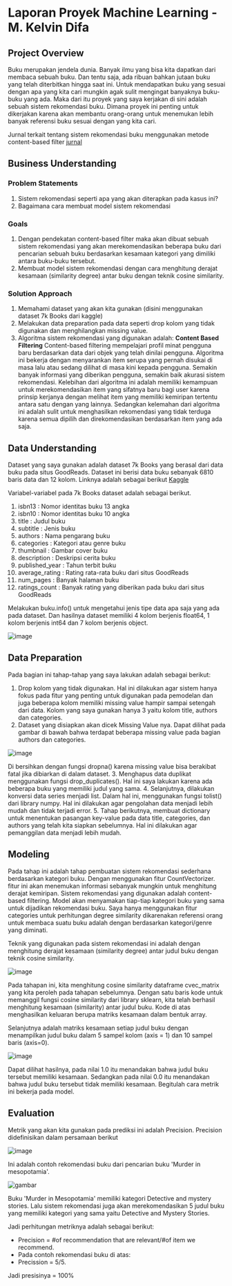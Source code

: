 # Laporan Proyek Machine Learning - M. Kelvin Difa

## Project Overview
Buku merupakan jendela dunia. Banyak ilmu yang bisa kita dapatkan dari membaca sebuah buku. Dan tentu saja, ada ribuan bahkan jutaan buku yang telah diterbitkan hingga saat ini. Untuk mendapatkan buku yang sesuai dengan apa yang kita cari mungkin agak sulit mengingat banyaknya buku-buku yang ada.  Maka dari itu proyek yang saya kerjakan di sini adalah sebuah sistem rekomendasi buku. Dimana proyek ini penting untuk dikerjakan karena akan membantu orang-orang untuk menemukan lebih banyak referensi buku sesuai dengan yang kita cari.

Jurnal terkait tentang sistem rekomendasi buku menggunakan metode content-based filter [jurnal](https://ejournal.undip.ac.id/index.php/jmasif/article/view/31482/17636)

## Business Understanding
### Problem Statements
1. Sistem rekomendasi seperti apa yang akan diterapkan pada kasus ini?
2. Bagaimana cara membuat model sistem rekomendasi

### Goals
1. Dengan pendekatan content-based filter maka akan dibuat sebuah sistem rekomendasi yang akan merekomendasikan beberapa buku dari pencarian sebuah buku berdasarkan kesamaan kategori yang dimiliki antara buku-buku tersebut.
2. Membuat model sistem rekomendasi dengan cara menghitung derajat kesamaan (similarity degree) antar buku dengan teknik cosine similarity.

### Solution Approach
1. Memahami dataset yang akan kita gunakan (disini menggunakan dataset 7k Books dari kaggle)
2. Melakukan data preparation pada data seperti drop kolom yang tidak digunakan dan menghilangkan missing value.
3. Algoritma sistem rekomendasi yang digunakan adalah:
**Content Based Filtering**
Content-based filtering mempelajari profil minat pengguna baru berdasarkan data dari objek yang telah dinilai pengguna. Algoritma ini bekerja dengan menyarankan item serupa yang pernah disukai di masa lalu atau sedang dilihat di masa kini kepada pengguna. Semakin banyak informasi yang diberikan pengguna, semakin baik akurasi sistem rekomendasi. Kelebihan dari algoritma ini adalah memiliki kemampuan untuk merekomendasikan item yang sifatnya baru bagi user karena prinsip kerjanya dengan melihat item yang memiliki kemiripan tertentu antara satu dengan yang lainnya. Sedangkan kelemahan dari algoritma ini adalah sulit untuk menghasilkan rekomendasi yang tidak terduga karena semua dipilih dan direkomendasikan berdasarkan item yang ada saja.

## Data Understanding
Dataset yang saya gunakan adalah dataset 7k Books yang berasal dari data buku pada situs GoodReads. Dataset ini berisi data buku sebanyak 6810 baris data dan 12 kolom. Linknya adalah sebagai berikut [Kaggle](https://www.kaggle.com/dylanjcastillo/7k-books-with-metadata)

Variabel-variabel pada 7k Books dataset adalah sebagai berikut.
1. isbn13           : Nomor identitas buku 13 angka
2. isbn10           : Nomor identitas buku 10 angka
3. title            : Judul buku
4. subtitle         : Jenis buku
5. authors          : Nama pengarang buku
6. categories       : Kategori atau genre buku
7. thumbnail        : Gambar cover buku
8. description      : Deskripsi cerita buku
9. published_year   : Tahun terbit buku
10. average_rating  : Rating rata-rata buku dari situs GoodReads
11. num_pages       : Banyak halaman buku
12. ratings_count   : Banyak rating yang diberikan pada buku dari situs GoodReads

Melakukan buku.info() untuk mengetahui jenis tipe data apa saja yang ada pada dataset. Dan hasilnya dataset memiliki 4 kolom berjenis float64, 1 kolom berjenis int64 dan 7 kolom berjenis object.

![image](https://github.com/kola283/gambar/blob/main/bahan/infobuku.JPG?raw=True)

## Data Preparation
Pada bagian ini tahap-tahap yang saya lakukan adalah sebagai berikut:
1. Drop kolom yang tidak digunakan. Hal ini dilakukan agar sistem hanya fokus pada fitur yang penting untuk digunakan pada pemodelan dan juga beberapa kolom memiliki missing value hampir sampai setengah dari data. Kolom yang saya gunakan hanya 3 yaitu kolom title, authors dan categories.
2. Dataset yang disiapkan akan dicek Missing Value nya. Dapat dilihat pada gambar di bawah bahwa terdapat beberapa missing value pada bagian authors dan categories.

![image](https://github.com/kola283/gambar/blob/main/bahan/missingvalue.JPG?raw=true)

Di bersihkan dengan fungsi dropna() karena missing value bisa berakibat fatal jika dibiarkan di dalam dataset.
3. Menghapus data duplikat menggunakan fungsi drop_duplicates(). Hal ini saya lakukan karena ada beberapa buku yang memiliki judul yang sama.
4. Selanjutnya,  dilakukan konversi data series menjadi list. Dalam hal ini, menggunakan fungsi tolist() dari library numpy. Hal ini dilakukan agar pengolahan data menjadi lebih mudah dan tidak terjadi error.
5. Tahap berikutnya, membuat dictionary untuk menentukan pasangan key-value pada data title, categories, dan authors yang telah kita siapkan sebelumnya. Hal ini dilakukan agar pemanggilan data menjadi lebih mudah.


## Modeling
Pada tahap ini adalah tahap pembuatan sistem rekomendasi sederhana berdasarkan kategori buku. Dengan menggunakan fitur CountVectorizer. fitur ini akan menemukan informasi sebanyak mungkin untuk menghitung derajat kemiripan. Sistem rekomendasi yang digunakan adalah content-based filtering. Model akan menyamakan tiap-tiap kategori buku yang sama untuk dijadikan rekomendasi buku. Saya hanya menggunakan fitur categories untuk perhitungan degree similarity dikarenakan referensi orang untuk membaca suatu buku adalah dengan berdasarkan kategori/genre yang diminati.

Teknik yang digunakan pada sistem rekomendasi ini adalah dengan menghitung derajat kesamaan (similarity degree) antar judul buku dengan teknik cosine similarity.

![image](https://github.com/kola283/gambar/blob/main/bahan/cvec.JPG?raw=True)

Pada tahapan ini, kita menghitung cosine similarity dataframe cvec_matrix yang kita peroleh pada tahapan sebelumnya. Dengan satu baris kode untuk memanggil fungsi cosine similarity dari library sklearn, kita telah berhasil menghitung kesamaan (similarity) antar judul buku. Kode di atas menghasilkan keluaran berupa matriks kesamaan dalam bentuk array. 

Selanjutnya adalah matriks kesamaan setiap judul buku dengan menampilkan judul buku dalam 5 sampel kolom (axis = 1) dan 10 sampel baris (axis=0).

![image](https://github.com/kola283/gambar/blob/main/bahan/metrik2.JPG?raw=True)

Dapat dilihat hasilnya, pada nilai 1.0 itu menandakan bahwa judul buku tersebut memiliki kesamaan. Sedangkan pada nilai 0.0 itu menandakan bahwa judul buku tersebut tidak memiliki kesamaan. Begitulah cara metrik ini bekerja pada model.


## Evaluation
Metrik yang akan kita gunakan pada prediksi ini adalah Precision. Precision didefinisikan dalam persamaan berikut

![image](https://github.com/kola283/gambar/blob/main/bahan/precision.png?raw=True)

Ini adalah contoh rekomendasi buku dari pencarian buku 'Murder in mesopotamia'.

![gambar](https://github.com/kola283/gambar/blob/main/bahan/rekomendasi.JPG?raw=True)

Buku 'Murder in Mesopotamia' memiliki kategori Detective and mystery stories. Lalu sistem rekomendasi juga akan merekomendasikan 5 judul buku yang memiliki kategori yang sama yaitu Detective and Mystery Stories.

Jadi perhitungan metriknya adalah sebagai berikut:
- Precision = #of recommendation that are relevant/#of item we recommend.
- Pada contoh rekomendasi buku di atas:
- Precission = 5/5.

Jadi presisinya = 100%

